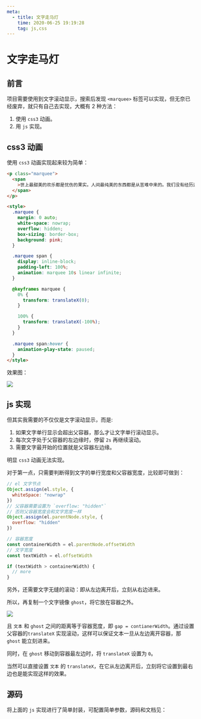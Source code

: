 ```yaml
---
meta:
  - title: 文字走马灯
    time: 2020-06-25 19:19:28
    tag: js,css
---
```


# 文字走马灯

## 前言

项目需要使用到文字滚动显示，搜索后发现 `<marquee>` 标签可以实现，但无奈已经废弃，就只有自己去实现，大概有 2 种方法：

1. 使用 `css3` 动画。
2. 用 `js` 实现。

<!-- more -->

## css3 动画

使用 `css3` 动画实现起来较为简单：

```html
<p class="marquee">
  <span
    >世上最甜美的欢乐都是忧伤的果实。人间最纯美的东西都是从苦难中来的。我们没有经历过的艰难怎么懂得去安慰别人。
  </span>
</p>

<style>
  .marquee {
    margin: 0 auto;
    white-space: nowrap;
    overflow: hidden;
    box-sizing: border-box;
    background: pink;
  }

  .marquee span {
    display: inline-block;
    padding-left: 100%;
    animation: marquee 10s linear infinite;
  }

  @keyframes marquee {
    0% {
      transform: translateX(0);
    }

    100% {
      transform: translateX(-100%);
    }
  }

  .marquee span:hover {
    animation-play-state: paused;
  }
</style>
```

效果图：

![](https://fireli-1256465711.cos.ap-chengdu.myqcloud.com/img/marquee456768.gif)

## js 实现

但其实我需要的不仅仅是文字滚动显示，而是:

1. 如果文字单行显示会超出父容器，那么才让文字单行滚动显示。
2. 每次文字处于父容器的左边缘时，停留 `2s` 再继续滚动。
3. 需要文字最开始的位置就是父容器左边缘。

明显 `css3` 动画无法实现。

对于第一点，只需要判断得到文字的单行宽度和父容器宽度，比较即可做到：

```js
// el 文字节点
Object.assign(el.style, {
  whiteSpace: "nowrap"
})
// 父容器需要设置为 `overflow: "hidden"`
// 否则父容器宽度会和文字宽度一样
Object.assign(el.parentNode.style, {
  overflow: "hidden"
})

// 容器宽度
const containerWidth = el.parentNode.offsetWidth
// 文字宽度
const textWidth = el.offsetWidth

if (textWidth > containerWidth) {
  // more
}
```

另外，还需要文字无缝的滚动：即从左边离开后，立刻从右边进来。

所以，再复制一个文字镜像 `ghost`，将它放在容器之外。

![](https://fireli-1256465711.cos.ap-chengdu.myqcloud.com/img/clipboard_20200628100521.png)

且 `文本` 和 `ghost` 之间的距离等于容器宽度，即 `gap = contianerWidth`。通过设置父容器的`translateX` 实现滚动，这样可以保证文本一旦从左边离开容器，那 `ghost` 能立刻进来。

同时，在 `ghost` 移动到容器最左边时，将 `translateX` 设置为 `0`。

当然可以直接设置 `文本` 的 `translateX`，在它从左边离开后，立刻将它设置到最右边也是能实现这样的效果。

## 源码

将上面的 `js` 实现进行了简单封装，可配置简单参数，源码和文档见：

<!-- url -->

